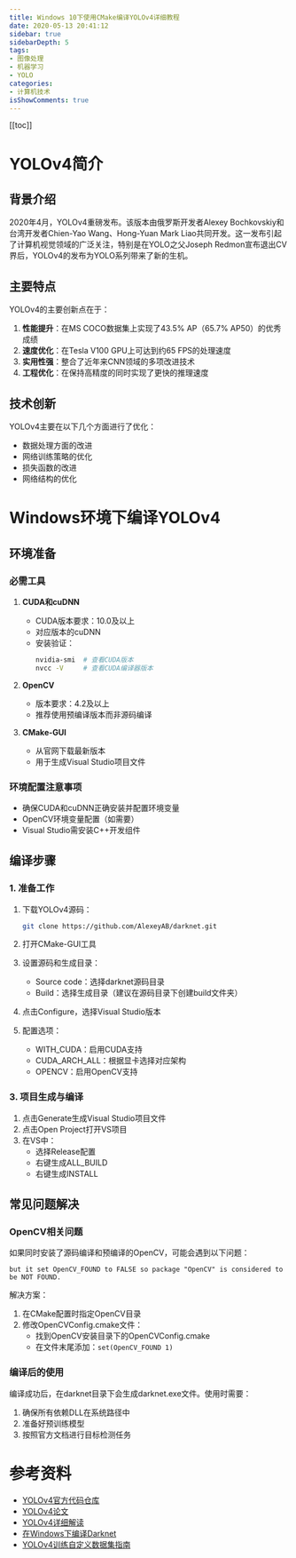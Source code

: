 ```yaml
---
title: Windows 10下使用CMake编译YOLOv4详细教程
date: 2020-05-13 20:41:12
sidebar: true
sidebarDepth: 5
tags:
- 图像处理
- 机器学习
- YOLO
categories:
- 计算机技术
isShowComments: true
---
```


[[toc]]

# YOLOv4简介

## 背景介绍

2020年4月，YOLOv4重磅发布。该版本由俄罗斯开发者Alexey Bochkovskiy和台湾开发者Chien-Yao Wang、Hong-Yuan Mark Liao共同开发。这一发布引起了计算机视觉领域的广泛关注，特别是在YOLO之父Joseph Redmon宣布退出CV界后，YOLOv4的发布为YOLO系列带来了新的生机。

## 主要特点

YOLOv4的主要创新点在于：

1. **性能提升**：在MS COCO数据集上实现了43.5% AP（65.7% AP50）的优秀成绩
2. **速度优化**：在Tesla V100 GPU上可达到约65 FPS的处理速度
3. **实用性强**：整合了近年来CNN领域的多项改进技术
4. **工程优化**：在保持高精度的同时实现了更快的推理速度

## 技术创新

YOLOv4主要在以下几个方面进行了优化：

- 数据处理方面的改进
- 网络训练策略的优化
- 损失函数的改进
- 网络结构的优化

# Windows环境下编译YOLOv4

## 环境准备

### 必需工具

1. **CUDA和cuDNN**
   - CUDA版本要求：10.0及以上
   - 对应版本的cuDNN
   - 安装验证：
     ```bash
     nvidia-smi  # 查看CUDA版本
     nvcc -V     # 查看CUDA编译器版本
     ```

2. **OpenCV**
   - 版本要求：4.2及以上
   - 推荐使用预编译版本而非源码编译

3. **CMake-GUI**
   - 从官网下载最新版本
   - 用于生成Visual Studio项目文件

### 环境配置注意事项

- 确保CUDA和cuDNN正确安装并配置环境变量
- OpenCV环境变量配置（如需要）
- Visual Studio需安装C++开发组件

## 编译步骤

### 1. 准备工作

1. 下载YOLOv4源码：
   ```bash
   git clone https://github.com/AlexeyAB/darknet.git
   ```

2. 打开CMake-GUI工具


1. 设置源码和生成目录：
   - Source code：选择darknet源码目录
   - Build：选择生成目录（建议在源码目录下创建build文件夹）

2. 点击Configure，选择Visual Studio版本

3. 配置选项：
   - WITH_CUDA：启用CUDA支持
   - CUDA_ARCH_ALL：根据显卡选择对应架构
   - OPENCV：启用OpenCV支持

### 3. 项目生成与编译

1. 点击Generate生成Visual Studio项目文件
2. 点击Open Project打开VS项目
3. 在VS中：
   - 选择Release配置
   - 右键生成ALL_BUILD
   - 右键生成INSTALL

## 常见问题解决

### OpenCV相关问题

如果同时安装了源码编译和预编译的OpenCV，可能会遇到以下问题：

```
but it set OpenCV_FOUND to FALSE so package "OpenCV" is considered to be NOT FOUND.
```

解决方案：
1. 在CMake配置时指定OpenCV目录
2. 修改OpenCVConfig.cmake文件：
   - 找到OpenCV安装目录下的OpenCVConfig.cmake
   - 在文件末尾添加：`set(OpenCV_FOUND 1)`

### 编译后的使用

编译成功后，在darknet目录下会生成darknet.exe文件。使用时需要：
1. 确保所有依赖DLL在系统路径中
2. 准备好预训练模型
3. 按照官方文档进行目标检测任务

# 参考资料

- [YOLOv4官方代码仓库](https://github.com/AlexeyAB/darknet)
- [YOLOv4论文](https://arxiv.org/pdf/2004.10934.pdf)
- [YOLOv4详细解读](https://mp.weixin.qq.com/s/3vdhQ5wsacxuvmpQ4Jl5pw)
- [在Windows下编译Darknet](https://blog.csdn.net/Discoverhfub/article/details/79951480)
- [YOLOv4训练自定义数据集指南](https://blog.csdn.net/yapifeitu/article/details/105749693)
